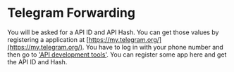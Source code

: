 # Telegram Forwarding

You will be asked for a API ID and API Hash. You can get those values by registering a application at [https://my.telegram.org/](https://my.telegram.org/). You have to log in with your phone number and then go to ['API development tools'](https://my.telegram.org/apps). You can register some app here and get the API ID and Hash.


